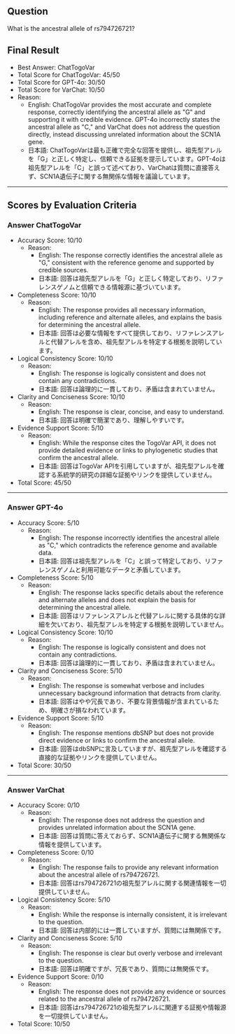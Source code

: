 ## Question

What is the ancestral allele of rs794726721?

## Final Result

- Best Answer: ChatTogoVar
- Total Score for ChatTogoVar: 45/50
- Total Score for GPT-4o: 30/50
- Total Score for VarChat: 10/50
- Reason:
  - English: ChatTogoVar provides the most accurate and complete response, correctly identifying the ancestral allele as "G" and supporting it with credible evidence. GPT-4o incorrectly states the ancestral allele as "C," and VarChat does not address the question directly, instead discussing unrelated information about the SCN1A gene.
  - 日本語: ChatTogoVarは最も正確で完全な回答を提供し、祖先型アレルを「G」と正しく特定し、信頼できる証拠を提示しています。GPT-4oは祖先型アレルを「C」と誤って述べており、VarChatは質問に直接答えず、SCN1A遺伝子に関する無関係な情報を議論しています。

---

## Scores by Evaluation Criteria

### Answer ChatTogoVar
- Accuracy Score: 10/10
  - Reason: 
    - English: The response correctly identifies the ancestral allele as "G," consistent with the reference genome and supported by credible sources.
    - 日本語: 回答は祖先型アレルを「G」と正しく特定しており、リファレンスゲノムと信頼できる情報源に基づいています。
- Completeness Score: 10/10
  - Reason: 
    - English: The response provides all necessary information, including reference and alternate alleles, and explains the basis for determining the ancestral allele.
    - 日本語: 回答は必要な情報をすべて提供しており、リファレンスアレルと代替アレルを含め、祖先型アレルを特定する根拠を説明しています。
- Logical Consistency Score: 10/10
  - Reason: 
    - English: The response is logically consistent and does not contain any contradictions.
    - 日本語: 回答は論理的に一貫しており、矛盾は含まれていません。
- Clarity and Conciseness Score: 10/10
  - Reason: 
    - English: The response is clear, concise, and easy to understand.
    - 日本語: 回答は明確で簡潔であり、理解しやすいです。
- Evidence Support Score: 5/10
  - Reason: 
    - English: While the response cites the TogoVar API, it does not provide detailed evidence or links to phylogenetic studies that confirm the ancestral allele.
    - 日本語: 回答はTogoVar APIを引用していますが、祖先型アレルを確認する系統学的研究の詳細な証拠やリンクを提供していません。
- Total Score: 45/50

---

### Answer GPT-4o
- Accuracy Score: 5/10
  - Reason: 
    - English: The response incorrectly identifies the ancestral allele as "C," which contradicts the reference genome and available data.
    - 日本語: 回答は祖先型アレルを「C」と誤って特定しており、リファレンスゲノムと利用可能なデータと矛盾しています。
- Completeness Score: 5/10
  - Reason: 
    - English: The response lacks specific details about the reference and alternate alleles and does not explain the basis for determining the ancestral allele.
    - 日本語: 回答はリファレンスアレルと代替アレルに関する具体的な詳細を欠いており、祖先型アレルを特定する根拠を説明していません。
- Logical Consistency Score: 10/10
  - Reason: 
    - English: The response is logically consistent and does not contain any contradictions.
    - 日本語: 回答は論理的に一貫しており、矛盾は含まれていません。
- Clarity and Conciseness Score: 5/10
  - Reason: 
    - English: The response is somewhat verbose and includes unnecessary background information that detracts from clarity.
    - 日本語: 回答はやや冗長であり、不要な背景情報が含まれているため、明確さが損なわれています。
- Evidence Support Score: 5/10
  - Reason: 
    - English: The response mentions dbSNP but does not provide direct evidence or links to confirm the ancestral allele.
    - 日本語: 回答はdbSNPに言及していますが、祖先型アレルを確認する直接的な証拠やリンクを提供していません。
- Total Score: 30/50

---

### Answer VarChat
- Accuracy Score: 0/10
  - Reason: 
    - English: The response does not address the question and provides unrelated information about the SCN1A gene.
    - 日本語: 回答は質問に答えておらず、SCN1A遺伝子に関する無関係な情報を提供しています。
- Completeness Score: 0/10
  - Reason: 
    - English: The response fails to provide any relevant information about the ancestral allele of rs794726721.
    - 日本語: 回答はrs794726721の祖先型アレルに関する関連情報を一切提供していません。
- Logical Consistency Score: 5/10
  - Reason: 
    - English: While the response is internally consistent, it is irrelevant to the question.
    - 日本語: 回答は内部的には一貫していますが、質問には無関係です。
- Clarity and Conciseness Score: 5/10
  - Reason: 
    - English: The response is clear but overly verbose and irrelevant to the question.
    - 日本語: 回答は明確ですが、冗長であり、質問には無関係です。
- Evidence Support Score: 0/10
  - Reason: 
    - English: The response does not provide any evidence or sources related to the ancestral allele of rs794726721.
    - 日本語: 回答はrs794726721の祖先型アレルに関連する証拠や情報源を一切提供していません。
- Total Score: 10/50